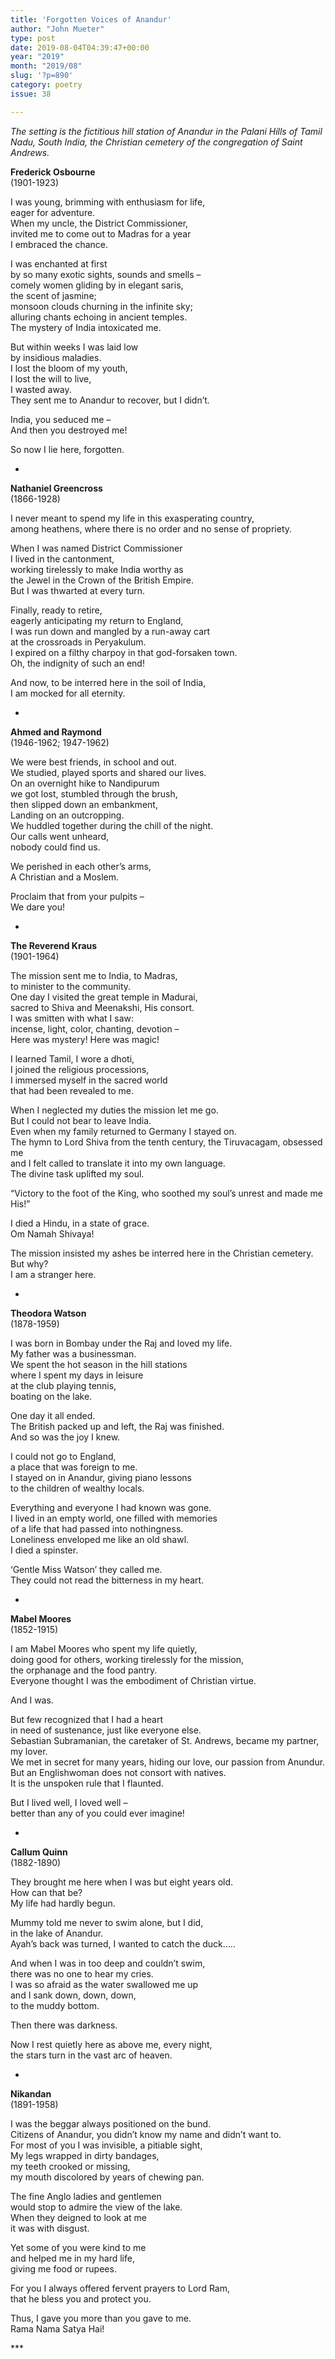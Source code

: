 ```yaml
---
title: 'Forgotten Voices of Anandur'
author: "John Mueter"
type: post
date: 2019-08-04T04:39:47+00:00
year: "2019"
month: "2019/08"
slug: '?p=890'
category: poetry
issue: 38

---
```

_The setting is the fictitious hill station of Anandur in the Palani Hills of Tamil Nadu, South India, the Christian cemetery of the congregation of Saint Andrews._

**Frederick Osbourne**  
(1901-1923)

I was young, brimming with enthusiasm for life,  
eager for adventure.  
When my uncle, the District Commissioner,  
invited me to come out to Madras for a year  
I embraced the chance.

I was enchanted at first  
by so many exotic sights, sounds and smells &#8211;  
comely women gliding by in elegant saris,  
the scent of jasmine;  
monsoon clouds churning in the infinite sky;  
alluring chants echoing in ancient temples.  
The mystery of India intoxicated me.

But within weeks I was laid low  
by insidious maladies.  
I lost the bloom of my youth,  
I lost the will to live,  
I wasted away.  
They sent me to Anandur to recover, but I didn’t.

India, you seduced me &#8211;  
And then you destroyed me!

So now I lie here, forgotten.

*

**Nathaniel Greencross**  
(1866-1928)

I never meant to spend my life in this exasperating country,  
among heathens, where there is no order and no sense of propriety.

When I was named District Commissioner  
I lived in the cantonment,  
working tirelessly to make India worthy as  
the Jewel in the Crown of the British Empire.  
But I was thwarted at every turn.

Finally, ready to retire,  
eagerly anticipating my return to England,  
I was run down and mangled by a run-away cart  
at the crossroads in Peryakulum.  
I expired on a filthy charpoy in that god-forsaken town.  
Oh, the indignity of such an end!

And now, to be interred here in the soil of India,  
I am mocked for all eternity.

*

**Ahmed and Raymond**  
(1946-1962; 1947-1962)

We were best friends, in school and out.  
We studied, played sports and shared our lives.  
On an overnight hike to Nandipurum  
we got lost, stumbled through the brush,  
then slipped down an embankment,  
Landing on an outcropping.  
We huddled together during the chill of the night.  
Our calls went unheard,  
nobody could find us.

We perished in each other’s arms,  
A Christian and a Moslem.

Proclaim that from your pulpits &#8211;  
We dare you!

*

**The Reverend Kraus**  
(1901-1964)

The mission sent me to India, to Madras,  
to minister to the community.  
One day I visited the great temple in Madurai,  
sacred to Shiva and Meenakshi, His consort.  
I was smitten with what I saw:  
incense, light, color, chanting, devotion &#8211;  
Here was mystery! Here was magic!

I learned Tamil, I wore a dhoti,  
I joined the religious processions,  
I immersed myself in the sacred world  
that had been revealed to me.

When I neglected my duties the mission let me go.  
But I could not bear to leave India.  
Even when my family returned to Germany I stayed on.  
The hymn to Lord Shiva from the tenth century, the Tiruvacagam, obsessed me  
and I felt called to translate it into my own language.  
The divine task uplifted my soul.

“Victory to the foot of the King, who soothed my soul&#8217;s unrest and made me His!”

I died a Hindu, in a state of grace.  
Om Namah Shivaya!

The mission insisted my ashes be interred here in the Christian cemetery.  
But why?  
I am a stranger here.

*

**Theodora Watson**  
(1878-1959)

I was born in Bombay under the Raj and loved my life.  
My father was a businessman.  
We spent the hot season in the hill stations  
where I spent my days in leisure  
at the club playing tennis,  
boating on the lake.

One day it all ended.  
The British packed up and left, the Raj was finished.  
And so was the joy I knew.

I could not go to England,  
a place that was foreign to me.  
I stayed on in Anandur, giving piano lessons  
to the children of wealthy locals.

Everything and everyone I had known was gone.  
I lived in an empty world, one filled with memories  
of a life that had passed into nothingness.  
Loneliness enveloped me like an old shawl.  
I died a spinster.

‘Gentle Miss Watson’ they called me.  
They could not read the bitterness in my heart.

*

**Mabel Moores**  
(1852-1915)

I am Mabel Moores who spent my life quietly,  
doing good for others, working tirelessly for the mission,  
the orphanage and the food pantry.  
Everyone thought I was the embodiment of Christian virtue.

And I was.

But few recognized that I had a heart  
in need of sustenance, just like everyone else.  
Sebastian Subramanian, the caretaker of St. Andrews, became my partner, my lover.  
We met in secret for many years, hiding our love, our passion from Anundur.  
But an Englishwoman does not consort with natives.  
It is the unspoken rule that I flaunted.

But I lived well, I loved well &#8211;  
better than any of you could ever imagine!

*

**Callum Quinn**  
(1882-1890)

They brought me here when I was but eight years old.  
How can that be?  
My life had hardly begun.

Mummy told me never to swim alone, but I did,  
in the lake of Anandur.  
Ayah’s back was turned, I wanted to catch the duck…..

And when I was in too deep and couldn’t swim,  
there was no one to hear my cries.  
I was so afraid as the water swallowed me up  
and I sank down, down, down,  
to the muddy bottom.

Then there was darkness.

Now I rest quietly here as above me, every night,  
the stars turn in the vast arc of heaven.

*

**Nikandan**  
(1891-1958)

I was the beggar always positioned on the bund.  
Citizens of Anandur, you didn’t know my name and didn’t want to.  
For most of you I was invisible, a pitiable sight,  
My legs wrapped in dirty bandages,  
my teeth crooked or missing,  
my mouth discolored by years of chewing pan.

The fine Anglo ladies and gentlemen  
would stop to admire the view of the lake.  
When they deigned to look at me  
it was with disgust.

Yet some of you were kind to me  
and helped me in my hard life,  
giving me food or rupees.

For you I always offered fervent prayers to Lord Ram,  
that he bless you and protect you.

Thus, I gave you more than you gave to me.  
Rama Nama Satya Hai!

\***
